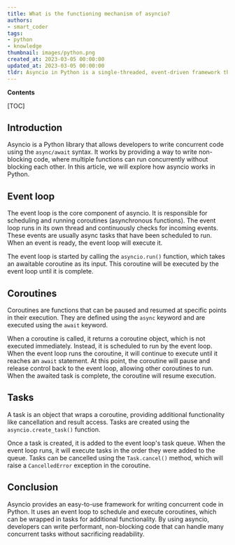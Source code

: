 ```yaml
---
title: What is the functioning mechanism of asyncio?
authors:
- smart_coder
tags:
- python
- knowledge
thumbnail: images/python.png
created_at: 2023-03-05 00:00:00
updated_at: 2023-03-05 00:00:00
tldr: Asyncio in Python is a single-threaded, event-driven framework that allows for concurrent execution of multiple tasks by managing coroutine objects and I/O operations.
---
```


**Contents**

[TOC]

## Introduction

Asyncio is a Python library that allows developers to write concurrent code using the `async/await` syntax. It works by providing a way to write non-blocking code, where multiple functions can run concurrently without blocking each other. In this article, we will explore how asyncio works in Python.

## Event loop

The event loop is the core component of asyncio. It is responsible for scheduling and running coroutines (asynchronous functions). The event loop runs in its own thread and continuously checks for incoming events. These events are usually async tasks that have been scheduled to run. When an event is ready, the event loop will execute it.

The event loop is started by calling the `asyncio.run()` function, which takes an awaitable coroutine as its input. This coroutine will be executed by the event loop until it is complete.

## Coroutines

Coroutines are functions that can be paused and resumed at specific points in their execution. They are defined using the `async` keyword and are executed using the `await` keyword.

When a coroutine is called, it returns a coroutine object, which is not executed immediately. Instead, it is scheduled to run by the event loop. When the event loop runs the coroutine, it will continue to execute until it reaches an `await` statement. At this point, the coroutine will pause and release control back to the event loop, allowing other coroutines to run. When the awaited task is complete, the coroutine will resume execution.

## Tasks

A task is an object that wraps a coroutine, providing additional functionality like cancellation and result access. Tasks are created using the `asyncio.create_task()` function.

Once a task is created, it is added to the event loop's task queue. When the event loop runs, it will execute tasks in the order they were added to the queue. Tasks can be cancelled using the `Task.cancel()` method, which will raise a `CancelledError` exception in the coroutine.

## Conclusion

Asyncio provides an easy-to-use framework for writing concurrent code in Python. It uses an event loop to schedule and execute coroutines, which can be wrapped in tasks for additional functionality. By using asyncio, developers can write performant, non-blocking code that can handle many concurrent tasks without sacrificing readability.
